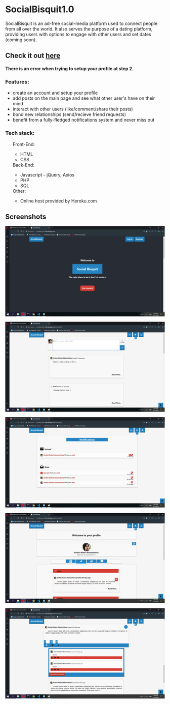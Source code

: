 # SocialBisquit1.0
SocialBisquit is an ad-free social-media platform used to connect people from all over the world.
It also serves the purpose of a dating platform, providing users with options to engage with other users and set dates (coming soon).

<h2>Check it out <a href="socialbisquit1.herokuapp.com">here</a></h2>
<h4>There is an error when trying to setup your profile at step 2.</h4>

<h3><b>Features:</b></h3>
<ul>
  <li>create an account and setup your profile</li>
  <li>add posts on the main page and see what other user's have on their mind</li>
  <li>interact with other users (like/comment/share their posts)</li>
  <li>bond new relationships (send/recieve friend requests)</li>
  <li>benefit from a fully-fledged notifications system and never miss out</li>
</ul>

<h3>Tech stack:</h3>
<ul>
  Front-End:
  <ul>
    <li>HTML</li>
    <li>CSS</li>
  </ul>
  Back-End:
  <ul>
    <li>Javascript - jQuery, Axios</li>
    <li>PHP</li>
    <li>SQL</li>
  </ul>
  Other:
  <ul>
    <li>Online host provided by Heroku.com</li>
  </ul>
  
</ul>

<h2>Screenshots</h2>

![Test Image 1](pic1.png)

![Test Image 1](pic2.png)

![Test Image 1](pic3.png)

![Test Image 1](pic4.png)

![Test Image 1](pic5.png)
